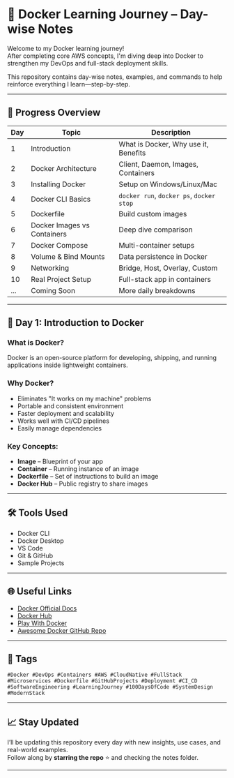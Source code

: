 # 🚀 Docker Learning Journey – Day-wise Notes

Welcome to my Docker learning journey!  
After completing core AWS concepts, I'm diving deep into Docker to strengthen my DevOps and full-stack deployment skills.

This repository contains day-wise notes, examples, and commands to help reinforce everything I learn—step-by-step.

---

## 📅 Progress Overview

| Day | Topic              | Description                         |
|-----|--------------------|-------------------------------------|
| 1   | Introduction       | What is Docker, Why use it, Benefits |
| 2   | Docker Architecture | Client, Daemon, Images, Containers  |
| 3   | Installing Docker  | Setup on Windows/Linux/Mac           |
| 4   | Docker CLI Basics  | `docker run`, `docker ps`, `docker stop` |
| 5   | Dockerfile         | Build custom images                  |
| 6   | Docker Images vs Containers | Deep dive comparison      |
| 7   | Docker Compose     | Multi-container setups               |
| 8   | Volume & Bind Mounts | Data persistence in Docker         |
| 9   | Networking         | Bridge, Host, Overlay, Custom        |
| 10  | Real Project Setup | Full-stack app in containers         |
| ... | Coming Soon        | More daily breakdowns                |

---

## 📘 Day 1: Introduction to Docker

### What is Docker?

Docker is an open-source platform for developing, shipping, and running applications inside lightweight containers.

### Why Docker?

- Eliminates "It works on my machine" problems
- Portable and consistent environment
- Faster deployment and scalability
- Works well with CI/CD pipelines
- Easily manage dependencies

### Key Concepts:

- **Image** – Blueprint of your app
- **Container** – Running instance of an image
- **Dockerfile** – Set of instructions to build an image
- **Docker Hub** – Public registry to share images

---

## 🛠 Tools Used

- Docker CLI
- Docker Desktop
- VS Code
- Git & GitHub
- Sample Projects

---

## 🌐 Useful Links

- [Docker Official Docs](https://docs.docker.com/)
- [Docker Hub](https://hub.docker.com/)
- [Play With Docker](https://labs.play-with-docker.com/)
- [Awesome Docker GitHub Repo](https://github.com/veggiemonk/awesome-docker)

---

## 📌 Tags

`#Docker #DevOps #Containers #AWS #CloudNative #FullStack #Microservices #Dockerfile #GitHubProjects #Deployment #CI_CD #SoftwareEngineering #LearningJourney #100DaysOfCode #SystemDesign #ModernStack`

---

## 📈 Stay Updated

I’ll be updating this repository every day with new insights, use cases, and real-world examples.  
Follow along by **starring the repo** ⭐ and checking the notes folder.

---

